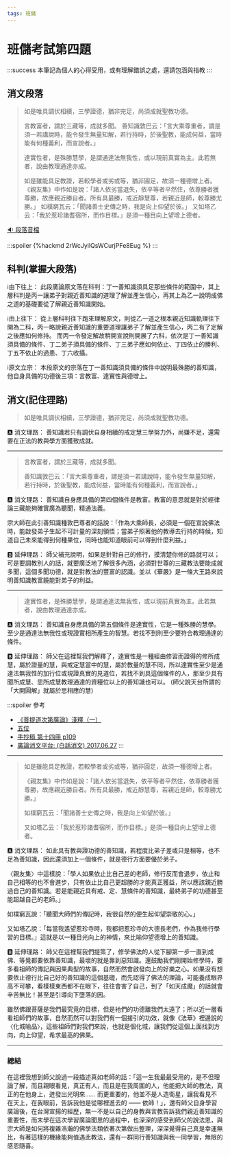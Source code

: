 ```yaml
---
tags: 班儲
---
```


# 班儲考試第四題

:::success
本筆記為個人的心得受用，或有理解錯誤之處，還請包涵與指教
:::

## 消文段落
> 如是唯具調伏相續，三學證德，猶非完足，尚須成就聖教功德。
> 
> 言教富者，謂於三藏等，成就多聞。
> 善知識敦巴云：「言大乘尊重者，謂是須一若講說時，能令發生無量知解，若行持時，於後聖教，能成何益，當時能有何種義利，而宣說者。」
> 
> 達實性者，是殊勝慧學，是謂通達法無我性，或以現前真實為主。此若無者，說由教理通達亦成。
> 
> 如是雖能具足教證，若較學者或劣或等，猶非圓足，故須一種德增上者。
> 《親友集》中作如是說：「諸人依劣當退失，依平等者平然住，依尊勝者獲尊勝，故應親近勝自者。所有具最勝，戒近靜慧尊，若親近是師，較尊勝尤勝。」
> 如樸窮瓦云：「聞諸善士史傳之時，我是向上仰望於彼。」
> 又如塔乙云：「我於惹珍諸耆宿所，而作目標。」是須一種目向上望增上德者。

[:sound: 段落音檔](https://lamrim.xyz/player/gPlayer.html?&tch=gl1&af1=14b&st1=866&et1=1431)

:::spoiler
{%hackmd 2rWcJyilQsWCurjPFe8Eug %}
:::

## 科判(掌握大段落)
:information_source:由下往上：
此段廣論原文落在科判：丁一善知識須具足那些條件的範圍中，其上層科判是丙一讓弟子對親近善知識的道理了解並產生信心，再其上為乙一說明成佛之道的基礎要從了解親近善知識開始。

:information_source:由上往下：
從上層科判往下跑來理解原文，則從乙一道之根本親近知識軌理往下開為二科，丙一略說親近善知識的重要道理讓弟子了解並產生信心，丙二有了定解之後應如何修持。
而丙一令發定解故稍開宣說則開展了六科，依次是丁一善知識須具備的條件、丁二弟子須具備的條件、丁三弟子應如何依止、丁四依止的勝利、丁五不依止的過患、丁六收攝。

:information_source:原文立宗：
本段原文的宗落在丁一善知識須具備的條件中說明最殊勝的善知識，他自身具備的功德後三項：言教富、達實性與德增上。

## 消文(記住理路)
> 如是唯具調伏相續，三學證德，猶非完足，尚須成就聖教功德。

:a: 消文理路：
善知識若只有調伏自身相續的戒定慧三學努力外，尚嫌不足，還需要在正法的教與學方面獲致成就。

---

> 言教富者，謂於三藏等，成就多聞。
> 
> 善知識敦巴云：「言大乘尊重者，謂是須一若講說時，能令發生無量知解，若行持時，於後聖教，能成何益，當時能有何種義利，而宣說者。」

:a: 消文理路：
善知識自身應具備的第四個條件是教富。教富的意思就是對於經律論三藏能夠確實廣為聽聞，精通法義。

宗大師在此引善知識種敦巴尊者的話說：「作為大乘師長，必須是一個在宣說佛法時，能啟發弟子生起不可計量的深刻領悟；當弟子照著他的教導去行持的時候，知道自己未來能得到何種果位，同時也能知道眼前可以得到什麼利益。」

:b: 延伸理路：
師父補充說明，如果是針對自己的修行，摸清楚你修的路就可以；可是要調教別人的話，就要廣泛地了解很多內涵，必須對世尊的三藏教法要能成就多聞，這個多聞功德，就是對教法的豐富的認識。並以《華嚴》是一條大王路來說明善知識教富饒能對弟子的利益。

---

> 達實性者，是殊勝慧學，是謂通達法無我性，或以現前真實為主。此若無者，說由教理通達亦成。

:a: 消文理路：
善知識自身應具備的第五個條件是達實性，它是一種殊勝的慧學。至少是通達法無我性或現證實相所產生的智慧。若找不到則至少要符合教理通達的條件。

:b: 延伸理路：
師父在這裡幫我們解釋了，達實性是一種經由修習而證得的修所成慧，屬於證量的慧，與戒定慧當中的慧，屬於教量的慧不同，所以達實性至少是通達法無我性的加行位或現證真實的見道位，若找不到具這個條件的人，那至少具有聞所成慧、思所成慧教理通達的資糧位以上的善知識也可以。
(師父說天台所謂的「大開圓解」就屬於思相應的慧)

:::spoiler
參考
- [《菩提道次第廣論》淺釋（一）](https://www.theqi.com/buddhism/GL/GL1_7.html)
- [五位](http://buddhaspace.org/dict/fk/data/%25E4%25BA%2594%25E4%25BD%258D.html)
- [手抄稿 第十四冊 p109](https://www.theqi.com/buddhism/GL1/s108a.html)
- [廣論消文平台: (白話消文) 2017.06.27](http://p2.i234.me/1599/20170627/159902.htm)
:::

---

> 如是雖能具足教證，若較學者或劣或等，猶非圓足，故須一種德增上者。
> 
> 《親友集》中作如是說：「諸人依劣當退失，依平等者平然住，依尊勝者獲尊勝，故應親近勝自者。所有具最勝，戒近靜慧尊，若親近是師，較尊勝尤勝。」
> 
> 如樸窮瓦云：「聞諸善士史傳之時，我是向上仰望於彼。」
> 
> 又如塔乙云：「我於惹珍諸耆宿所，而作目標。」是須一種目向上望增上德者。

:a: 消文理路：
如此具有教與證功德的善知識，若程度比弟子差或只是相等，也不足為善知識，因此還須加上一個條件，就是德行方面要優於弟子。

〈親友集〉中這樣說：「學人如果依止比自己差的老師，修行反而會退步，依止和自己相等的也不會進步，只有依止比自己更超勝的才能真正獲益，所以應該親近勝過自己的善知識。若是能親近具有戒、定、慧條件的善知識，最終弟子的功德甚至能超越自己的老師。」

如樸窮瓦說：「聽聞大師們的傳記時，我很自然的便生起仰望崇敬的心。」

又如塔乙說：「每當我遙望惹珍寺時，我都把惹珍寺的大德長老們，作為我修行學習的目標。」這就是以一種目光向上的神情，來比喻仰望德增上的善知識。

:b: 延伸理路：
師父在這裡幫我們提策了，修學佛法的人從下腳第一步一直到成佛、等覺都要依靠善知識，最壞的就是靠到惡知識。還鼓勵我們剛開始修學時，要多看祖師的傳記與因果典型的故事，自然而然會啟發向上的好樂之心。如果没有想要依止德行比自己好的善知識的這個基礎，而先認得了佛法的理論，可能養成眼界高不可攀，看樣樣東西都不在眼下，往往會害了自己，到了「如天成魔」的話就會辛苦無比！甚至是引導向下墮落的因。

雖然佛跟菩薩是我們最究竟的目標，但是衪們的功德離我們太遠了；所以近一層看看祖師們的故事，自然而然可以對我們有一個接引的功效，就像《法華》裡邊說的〈化城喻品〉，這些祖師們對我們來說，也就是個化城，讓我們從這個上面找到方向，向上仰望，希求最高的佛果。

---

### 總結
在這裡我想到師父說過一段描述真如老師的話：「這一生我最最受用的，是不但理論了解，而且親眼看見，真正有人，而且是在我周圍的人，他能把大師的教法，真正的在他身上，迸發出光明來...... 而更重要的，他並不是人造衛星，讓我看見不在天上，在我眼前，告訴我他是從哪裡進去的 —— 依師！」，還有師父自身學習廣論後，在台灣宣揚的經歷，無一不是以自己的身教與言教告訴我們親近善知識的重要性，而末學在這次學習廣論聞思的過程中，也深深的感受到師父的說法恩，與宗大師是如何將複雜浩瀚的佛學法類依著次第做出整理，深深覺得自己真是幸運無比，有著這樣的機緣能夠值遇此教法，還有一群同行善知識與我一同學習，無限的感恩隨喜。
